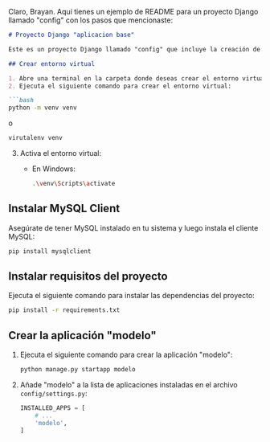 Claro, Brayan. Aquí tienes un ejemplo de README para un proyecto Django llamado "config" con los pasos que mencionaste:

```markdown
# Proyecto Django "aplicacion base"

Este es un proyecto Django llamado "config" que incluye la creación de un entorno virtual, la instalación del cliente MySQL, y la creación de una aplicación llamada "modelo".

## Crear entorno virtual

1. Abre una terminal en la carpeta donde deseas crear el entorno virtual.
2. Ejecuta el siguiente comando para crear el entorno virtual:

```bash
python -m venv venv
```
   o 

```bash
virutalenv venv
```
3. Activa el entorno virtual:

   - En Windows:

     ```bash
     .\venv\Scripts\activate
     ```



## Instalar MySQL Client

Asegúrate de tener MySQL instalado en tu sistema y luego instala el cliente MySQL:

```bash
pip install mysqlclient
```

## Instalar requisitos del proyecto

Ejecuta el siguiente comando para instalar las dependencias del proyecto:

```bash
pip install -r requirements.txt
```

## Crear la aplicación "modelo"

1. Ejecuta el siguiente comando para crear la aplicación "modelo":

   ```bash
   python manage.py startapp modelo
   ```

2. Añade "modelo" a la lista de aplicaciones instaladas en el archivo `config/settings.py`:

   ```python
   INSTALLED_APPS = [
       # ...
       'modelo',
   ]
   ```

